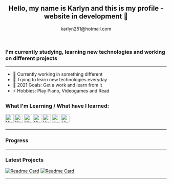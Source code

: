 <p align="center">
<h2 align="center">Hello, my name is Karlyn and this is my profile - website in development 👋</h2>
</p>

<p align="center"> karlyn251@hotmail.com</p>
<br />

### I'm currently studying, learning new technologies and working on different projects
---

- 🌱 Currently working in something different
- 👯 Trying to learn new technologies everyday
- 🥅 2021 Goals: Get a work and learn from it
- ⚡ Hobbies: Play Piano, Videogames and Read


### What I'm Learning / What have I learned:

<img align="left" alt="Visual Studio Code" width="26px" src="https://cdn.iconscout.com/icon/free/png-512/java-43-569305.png" />
<img align="left" alt="Visual Studio Code" width="26px" src="https://cdn3.iconfinder.com/data/icons/logos-and-brands-adobe/512/267_Python-512.png" />
<img align="left" alt="Visual Studio Code" width="26px" src="https://iconape.com/wp-content/files/sh/51404/svg/c--4.svg" />
<img align="left" alt="Visual Studio Code" width="26px" src="https://upload.wikimedia.org/wikipedia/commons/thumb/e/ee/.NET_Core_Logo.svg/1200px-.NET_Core_Logo.svg.png" />
<img align="left" alt="Visual Studio Code" width="26px" src="https://cdn.iconscout.com/icon/free/png-256/javascript-2038874-1720087.png" />
<img align="left" alt="Visual Studio Code" width="26px" src="https://cdn.iconscout.com/icon/free/png-512/jquery-10-1175155.png" />
<img align="left" alt="Visual Studio Code" width="26px" src="https://pics.freeicons.io/uploads/icons/png/2132470731553750209-512.png" />

<br />
<br />

---

### Progress

---

### Latest Projects
[![Readme Card](https://github-readme-stats.vercel.app/api/pin/?username=KarlynG&repo=Social_network&theme=radical )](https://github.com/KarlynG/Social_network)
[![Readme Card](https://github-readme-stats.vercel.app/api/pin/?username=KarlynG&repo=Bank_Project&theme=radical )](https://github.com/KarlynG/Bank_Project)

---

[website]: #
[twitter]: https://www.facebook.com/karlyn.garciarojas
[youtube]: https://www.youtube.com/channel/UCprvSCXsaixDUrPL6PNupaw
